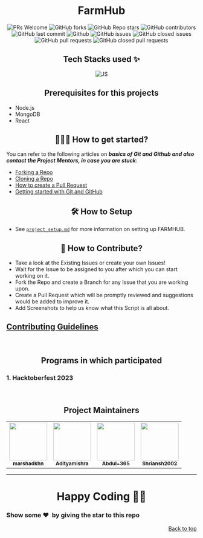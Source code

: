 <h1 align="center"><b>FarmHub</b></h1>

<!-- <div align="center">
<img src="frontend/public/Images/main-logo.png"/>
</div>
 -->
<div align="center">
 <p>

![PRs Welcome](https://img.shields.io/badge/PRs-welcome-brightgreen.svg?style=flat)
![GitHub forks](https://img.shields.io/github/forks/FarmHubb/farmhub-main)
![GitHub Repo stars](https://img.shields.io/github/stars/FarmHubb/farmhub-main)
![GitHub contributors](https://img.shields.io/github/contributors/FarmHubb/farmhub-main)
![GitHub last commit](https://img.shields.io/github/last-commit/FarmHubb/farmhub-main)
![Github](https://img.shields.io/github/license/FarmHubb/farmhub-main)
![GitHub issues](https://img.shields.io/github/issues/FarmHubb/farmhub-main)
![GitHub closed issues](https://img.shields.io/github/issues-closed-raw/FarmHubb/farmhub-main)
![GitHub pull requests](https://img.shields.io/github/issues-pr/FarmHubb/farmhub-main)
![GitHub closed pull requests](https://img.shields.io/github/issues-pr-closed/FarmHubb/farmhub-main)

 </p>
</div>

<h2 align= center> Tech Stacks used ✨ </h2>

<p align="center">
  <img src="https://static.javatpoint.com/blog/images/mern-stack.png" alt="JS"/>
</p>
<h2 align=center>Prerequisites for this projects</h2>

- Node.js
- MongoDB
- React

<h2 align=center> 👨🏻‍💻 How to get started? </h2>

You can refer to the following articles on **_basics of Git and Github and also contact the Project Mentors, in case you are stuck_**:

- [Forking a Repo](https://help.github.com/en/github/getting-started-with-github/fork-a-repo)
- [Cloning a Repo](https://docs.github.com/en/repositories/creating-and-managing-repositories/cloning-a-repository)
- [How to create a Pull Request](https://opensource.com/article/19/7/create-pull-request-github)
- [Getting started with Git and GitHub](https://towardsdatascience.com/getting-started-with-git-and-github-6fcd0f2d4ac6)

<h2 align=center>🛠️ How to Setup</h2>

- See [`project_setup.md`](project_setup.md) for more information on setting up FARMHUB.

<h2 align=center> 📝 How to Contribute? </h2>

- Take a look at the Existing Issues or create your own Issues!
- Wait for the Issue to be assigned to you after which you can start working on it.
- Fork the Repo and create a Branch for any Issue that you are working upon.
- Create a Pull Request which will be promptly reviewed and suggestions would be added to improve it.
- Add Screenshots to help us know what this Script is all about.

<h2>
	<a href="https://github.com/FarmHubb/FarmHub/blob/master/CONTRIBUTING.md">
		Contributing Guidelines
	</a>
</h2>
<br>

<h2 align="center">Programs in which participated</h2>
<h3><b>1. Hacktoberfest 2023</b></h3>
<br>

<h2 align=center>Project Maintainers</h2> 
<table align="center">
	<tr >
    <td align="center">
            <a href="https://github.com/marshadkhn">
              <img src="https://avatars.githubusercontent.com/u/80325579?v=4" width="100px" alt=""/><br />
              <sub><b>marshadkhn</b></sub>
            </a>
   </td>
    <td align="center">
            <a href="https://github.com/adityakmrmishra">
              <img src="https://avatars.githubusercontent.com/u/105539123?v=4" width="100px" alt=""/><br />
              <sub><b>Adityamishra</b></sub>
            </a>
   </td>
    <td align="center">
            <a href="https://github.com/Abdul-365">
              <img src="https://avatars.githubusercontent.com/u/91797653?v=4" width="100px" alt=""/><br />
              <sub><b>Abdul-365 </b></sub>
            </a>
   </td>
   <td align="center">
            <a href="https://github.com/Shriansh2002">
              <img src="https://avatars.githubusercontent.com/u/41548480?v=4" width="100px" alt=""/><br />
              <sub><b>Shriansh2002</b></sub>
            </a>
   </td>
  </tr>
</table>

<hr>

<h1 align=center>Happy Coding 👨‍💻</h1>

<h3><b>Show some ❤️&nbsp; by giving the star to this repo
</b></h3>
<p align="right"><a href="https://github.com/marshadkhn/FarmHub">Back to top</a></p>
